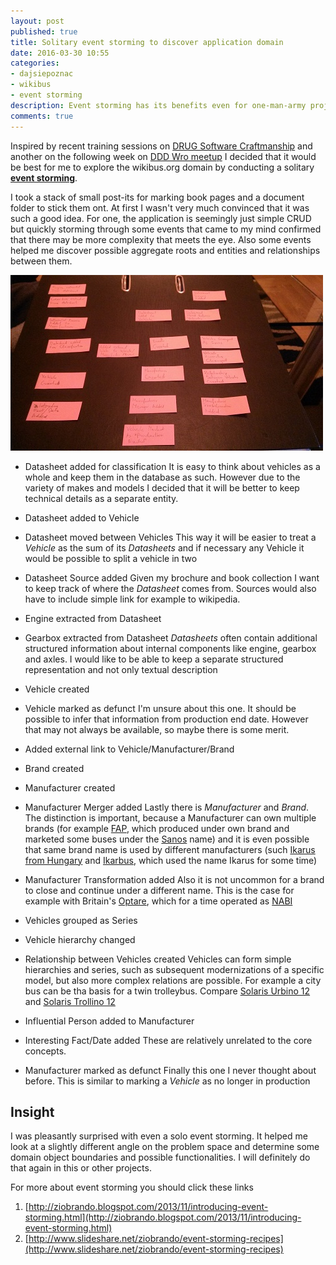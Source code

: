 ```yaml
---
layout: post
published: true
title: Solitary event storming to discover application domain
date: 2016-03-30 10:55
categories:
- dajsiepoznac
- wikibus
- event storming
description: Event storming has its benefits even for one-man-army projects. Here are results of a short session I had
comments: true
---
```


Inspired by recent training sessions on [DRUG Software Craftmanship](http://www.meetup.com/drugpl/events/228508826/) and
another on the following week on [DDD Wro meetup](http://www.meetup.com/DDD-WRO/events/229281801/) I decided that it would
be best for me to explore the wikibus.org domain by conducting a solitary [**event storming**](http://ziobrando.blogspot.com/2013/11/introducing-event-storming.html).

<!--more-->

I took a stack of small post-its for marking book pages and a document folder to stick them ont. At first I wasn't very
much convinced that it was such a good idea. For one, the application is seemingly just simple CRUD but quickly storming
through some events that came to my mind confirmed that there may be more complexity that meets the eye. Also some events
helped me discover possible aggregate roots and entities and relationships between them.

[![events on small post-its](/uploads/2016/03/wikibus-events-small.jpg)](/uploads/2016/03/wikibus-events-large.jpg)

* Datasheet added for classification
   It is easy to think about vehicles as a whole and keep them in the database as such. However due to the variety of 
   makes and models I decided that it will be better to keep technical details as a separate entity.

* Datasheet added to Vehicle
* Datasheet moved between Vehicles
   This way it will be easier to treat a *Vehicle* as the sum of its *Datasheets* and if necessary any Vehicle it would
   be possible to split a vehicle in two   

* Datasheet Source added
   Given my brochure and book collection I want to keep track of where the *Datasheet* comes from. Sources would also have
   to include simple link for example to wikipedia.

* Engine extracted from Datasheet
* Gearbox extracted from Datasheet
   *Datasheets* often contain additional structured information about internal components like engine, gearbox and axles.
   I would like to be able to keep a separate structured representation and not only textual description 

* Vehicle created
* Vehicle marked as defunct
   I'm unsure about this one. It should be possible to infer that information from production end date. However that may
   not always be available, so maybe there is some merit.

* Added external link to Vehicle/Manufacturer/Brand
* Brand created
* Manufacturer created
* Manufacturer Merger added
  Lastly there is *Manufacturer* and *Brand*. The distinction is important, because a Manufacturer can own multiple
  brands (for example [FAP](https://en.wikipedia.org/wiki/Fabrika_automobila_Priboj), which produced under own brand and
  marketed some buses under the [Sanos](https://en.wikipedia.org/wiki/FAS_Sanos) name) and it is even possible that same
  brand name is used by different manufacturers (such [Ikarus from Hungary](https://en.wikipedia.org/wiki/Ikarus_Bus) and
  [Ikarbus](https://en.wikipedia.org/wiki/Ikarbus#Products), which used the name Ikarus for some time)
* Manufacturer Transformation added
  Also it is not uncommon for a brand to close and continue under a different name. This is the case for example with
  Britain's [Optare](https://en.wikipedia.org/wiki/Optare), which for a time operated as [NABI](https://en.wikipedia.org/wiki/North_American_Bus_Industries) 

* Vehicles grouped as Series
* Vehicle hierarchy changed
* Relationship between Vehicles created
  Vehicles can form simple hierarchies and series, such as subsequent modernizations of a specific model, but also more
  complex relations are possible. For example a city bus can be tha basis for a twin trolleybus. Compare [Solaris Urbino
  12](https://en.wikipedia.org/wiki/Solaris_Urbino_12) and [Solaris Trollino 12](https://pl.wikipedia.org/wiki/Solaris_Trollino_12)
  
* Influential Person added to Manufacturer
* Interesting Fact/Date added
  These are relatively unrelated to the core concepts. 

* Manufacturer marked as defunct
  Finally this one I never thought about before. This is similar to marking a *Vehicle* as no longer in production
  
## Insight

I was pleasantly surprised with even a solo event storming. It helped me look at a slightly different angle on the problem
space and determine some domain object boundaries and possible functionalities. I will definitely do that again in this
or other projects.

For more about event storming you should click these links

1. [http://ziobrando.blogspot.com/2013/11/introducing-event-storming.html](http://ziobrando.blogspot.com/2013/11/introducing-event-storming.html)
1. [http://www.slideshare.net/ziobrando/event-storming-recipes](http://www.slideshare.net/ziobrando/event-storming-recipes)